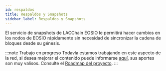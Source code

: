 ```yaml
---
id: respaldos
title: Respaldos y Snapshots 
sidebar_label: Respaldos y Snapshots
---
```


El servicio de snapshots de LACChain EOSIO le permitirá hacer cambios en los nodos de EOSIO rápidamente sin necesidad de sincronizar la cadena de bloques desde su génesis.

:::note Trabajo en progreso
Todavía estamos trabajando en este aspecto de la red, si desea mejorar el contenido puede informarse [aquí](../guias/contribuir), sus aportes son muy valisos. Consulte el [Roadmap del proyecto](../testnet/roadmap).
:::